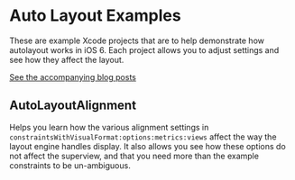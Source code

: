 # Auto Layout Examples

These are example Xcode projects that are to help demonstrate how autolayout works in iOS 6. Each project allows you to adjust settings and see how they affect the layout.

[See the accompanying blog posts](http://iosdevelopment.com/blog/categories/auto-layout)

## AutoLayoutAlignment

Helps you learn how the various alignment settings in `constraintsWithVisualFormat:options:metrics:views` affect the way the layout engine handles display. It also allows you see how these options do not affect the superview, and that you need more than the example constraints to be un-ambiguous.

